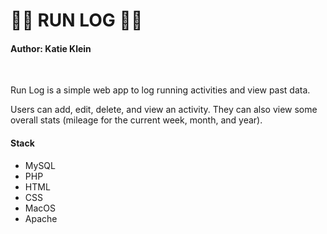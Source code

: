 # :running_woman: RUN LOG :running_man:
<h4>Author: Katie Klein</h4>

<br>
<p>Run Log is a simple web app to log running activities and view past data.</p>
<p>Users can add, edit, delete, and view an activity. They can also view some overall stats (mileage for the current week, month, and year).</p>

<h4>Stack</h4>
<ul>
  <li>MySQL</li>
  <li>PHP</li>
  <li>HTML</li>
  <li>CSS</li>
  <li>MacOS</li>
  <li>Apache</li>
 </ul>

